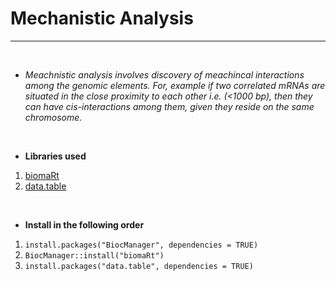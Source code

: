 # Mechanistic Analysis
---
<br>

* *Meachnistic analysis involves discovery of meachincal interactions among the genomic elements. For, example if two correlated mRNAs are situated in the close proximity to each other i.e. (<1000 bp), then they can have cis-interactions among them, given they reside on the same chromosome.*

<br>

* **Libraries used**
1. [biomaRt](https://bioconductor.org/packages/release/bioc/html/biomaRt.html)
2. [data.table](https://cran.r-project.org/web/packages/data.table/vignettes/datatable-intro.html)

<br>

* **Install in the following order**
1. ```install.packages("BiocManager", dependencies = TRUE)```
2. ```BiocManager::install("biomaRt")```
3. ```install.packages("data.table", dependencies = TRUE)```

<br>
